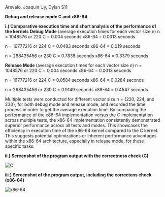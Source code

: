 Arevalo, Joaquin
Uy, Dylan
S11

**Debug and release mode C and x86-64**

**i.) Comparative execution time and short analysis of the performance of the kernels**
**Debug Mode** (average execution times for each vector size n)
n = 1048576 or 220
C = 0.004 seconds
x86-64 = 0.0013 seconds

n = 16777216 or 224
C = 0.0483 seconds
x86-64 = 0.019 seconds

n = 268435456 or 230
C =  0.7838 seconds
x86-64 = 0.3379 seconds

**Release Mode** (average execution times for each vector size n)
n = 1048576 or 220
C = 0.004 seconds
x86-64 = 0.0013 seconds

n = 16777216 or 224
C = 0.0584 seconds
x86-64 = 0.0284 seconds

n = 268435456 or 230
C = 0.9149 seconds
x86-64 = 0.4547 seconds

  Multiple tests were conducted for different vector size n = {220, 224, and 230}, for both debug mode and release mode, and recorded the time process in order to get the average execution time. By comparing the performance of the x86-64 implementation versus the C implementation across multiple tests, the x86-64 implementation consistently demonstrated superior performance across all tests and modes. This showcases the efficiency in execution time of the x86-64 kernel compared to the C kernel. This suggests potential optimizations or inherent performance advantages within the x86-64 architecture, especially in release mode, for these specific tasks.

**ii.) Screenshot of the program output with the correctness check (C)**

![C](https://github.com/Joaquin-Arevalo/x86-to-C-interface-programming-project/assets/160611650/b73b97d0-8dd5-4253-9286-b9fe8368dfcc)

**iii.) Screenshot of the program output, including the correctens check (x86-64)**

![x86-64](https://github.com/Joaquin-Arevalo/x86-to-C-interface-programming-project/assets/160611650/0dcfa821-c011-4cab-8bc6-c7dbe2638f3c)

